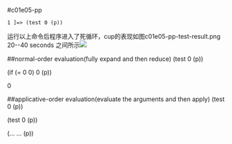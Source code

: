#c01e05-pp

```
1 ]=> (test 0 (p))
```
运行以上命令后程序进入了死循环，cup的表现如图c01e05-pp-test-result.png 20--40 seconds 之间所示<img src="https://raw.github.com/xiaoyugitcode/sicpAns/master/c01/1005-pp-test-result.png" />

##normal-order evaluation(fully expand and then reduce)
(test 0 (p))

(if (= 0 0) 0 (p))

0

##applicative-order evaluation(evaluate the arguments and then apply)
(test 0 (p))

(test 0 (p))

(... ... (p))
